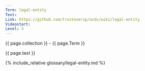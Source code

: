 ```yaml
---
Term: legal-entity
Text: 
Link: https://github.com/trustoverip/acdc/wiki/legal-entity
Videostart: 
Level: 3
---
```


{{ page.collection }} - {{ page.Term }}

   {{ page.text }}

{% include_relative glossary/legal-entity.md %}
